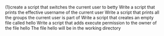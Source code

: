 (1)create a script that switches the current user to betty 
Write a script that prints the effective username of the current user 
Write a script that prints all the groups the current user is part of
 Write a script that creates an empty file called hello
 Write a script that adds execute permission to the owner of the file hello
 The file hello will be in the working directory
